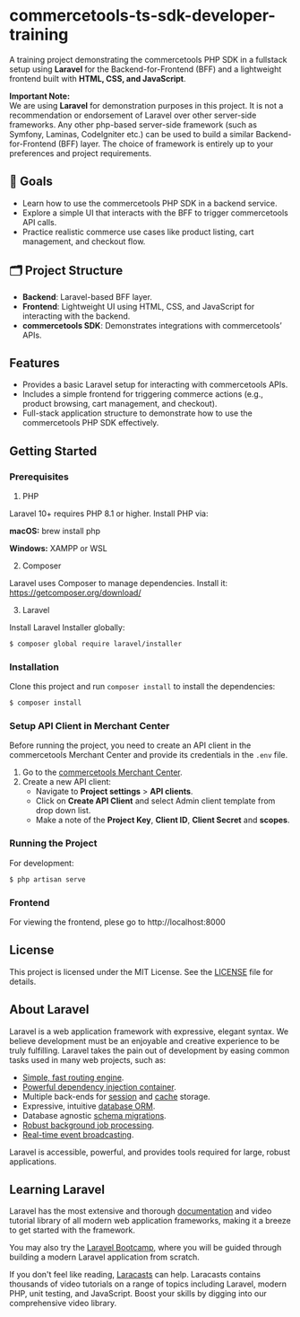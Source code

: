 # commercetools-ts-sdk-developer-training

A training project demonstrating the commercetools PHP SDK in a fullstack setup using **Laravel** for the Backend-for-Frontend (BFF) and a lightweight frontend built with **HTML, CSS, and JavaScript**.

**Important Note:**  
We are using **Laravel** for demonstration purposes in this project. It is not a recommendation or endorsement of Laravel over other server-side frameworks. Any other php-based server-side framework (such as Symfony, Laminas, CodeIgniter etc.) can be used to build a similar Backend-for-Frontend (BFF) layer. The choice of framework is entirely up to your preferences and project requirements.

## 🎯 Goals

- Learn how to use the commercetools PHP SDK in a backend service.
- Explore a simple UI that interacts with the BFF to trigger commercetools API calls.
- Practice realistic commerce use cases like product listing, cart management, and checkout flow.

## 🗂️ Project Structure

- **Backend**: Laravel-based BFF layer.
- **Frontend**: Lightweight UI using HTML, CSS, and JavaScript for interacting with the backend.
- **commercetools SDK**: Demonstrates integrations with commercetools’ APIs.

## Features

- Provides a basic Laravel setup for interacting with commercetools APIs.
- Includes a simple frontend for triggering commerce actions (e.g., product browsing, cart management, and checkout).
- Full-stack application structure to demonstrate how to use the commercetools PHP SDK effectively.

## Getting Started

### Prerequisites
1. PHP

Laravel 10+ requires PHP 8.1 or higher. Install PHP via:

**macOS:** brew install php

**Windows:** XAMPP or WSL

2. Composer

Laravel uses Composer to manage dependencies. Install it: https://getcomposer.org/download/

3. Laravel 

Install Laravel Installer globally:

```bash
$ composer global require laravel/installer
```

### Installation

Clone this project and run `composer install` to install the dependencies: 

```bash
$ composer install
```

### Setup API Client in Merchant Center

Before running the project, you need to create an API client in the commercetools Merchant Center and provide its credentials in the `.env` file.

1. Go to the [commercetools Merchant Center](https://mc.europe-west1.gcp.commercetools.com/).
2. Create a new API client:
   - Navigate to **Project settings** > **API clients**.
   - Click on **Create API Client** and select Admin client template from drop down list.
   - Make a note of the **Project Key**, **Client ID**, **Client Secret** and **scopes**.


### Running the Project

For development:

```bash
$ php artisan serve
```

### Frontend

For viewing the frontend, plese go to http://localhost:8000

## License

This project is licensed under the MIT License. See the [LICENSE](https://github.com/nestjs/nest/blob/master/LICENSE) file for details.


## About Laravel

Laravel is a web application framework with expressive, elegant syntax. We believe development must be an enjoyable and creative experience to be truly fulfilling. Laravel takes the pain out of development by easing common tasks used in many web projects, such as:

- [Simple, fast routing engine](https://laravel.com/docs/routing).
- [Powerful dependency injection container](https://laravel.com/docs/container).
- Multiple back-ends for [session](https://laravel.com/docs/session) and [cache](https://laravel.com/docs/cache) storage.
- Expressive, intuitive [database ORM](https://laravel.com/docs/eloquent).
- Database agnostic [schema migrations](https://laravel.com/docs/migrations).
- [Robust background job processing](https://laravel.com/docs/queues).
- [Real-time event broadcasting](https://laravel.com/docs/broadcasting).

Laravel is accessible, powerful, and provides tools required for large, robust applications.

## Learning Laravel

Laravel has the most extensive and thorough [documentation](https://laravel.com/docs) and video tutorial library of all modern web application frameworks, making it a breeze to get started with the framework.

You may also try the [Laravel Bootcamp](https://bootcamp.laravel.com), where you will be guided through building a modern Laravel application from scratch.

If you don't feel like reading, [Laracasts](https://laracasts.com) can help. Laracasts contains thousands of video tutorials on a range of topics including Laravel, modern PHP, unit testing, and JavaScript. Boost your skills by digging into our comprehensive video library.
